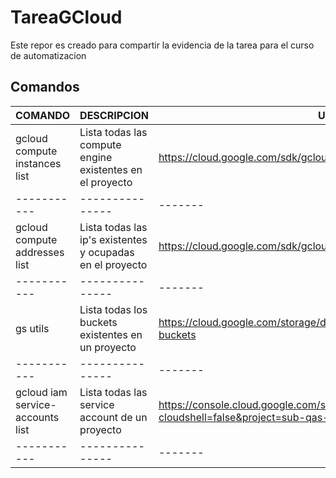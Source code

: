 # TareaGCloud
Este repor es creado para compartir la evidencia de la tarea para el curso de automatizacion

## Comandos 

|   COMANDO   |   DESCRIPCION   |   URL   |
| ----------- | --------------- | ------- |
| gcloud compute instances list | Lista todas las compute engine existentes en el proyecto | https://cloud.google.com/sdk/gcloud/reference/compute/instances/list |
| ----------- | --------------- | ------- |
| gcloud compute addresses list | Lista todas las ip's existentes y ocupadas en el proyecto | https://cloud.google.com/sdk/gcloud/reference/compute/addresses/list |
| ----------- | --------------- | ------- |
| gs utils | Lista todas los buckets existentes en un proyecto | https://cloud.google.com/storage/docs/listing-buckets#gsutil-list-buckets |
| ----------- | --------------- | ------- |
| gcloud iam service-accounts list | Lista todas las service account de un proyecto | https://console.cloud.google.com/storage/browser?cloudshell=false&project=sub-qas-oms-sterling&prefix= |
| ----------- | --------------- | ------- |

